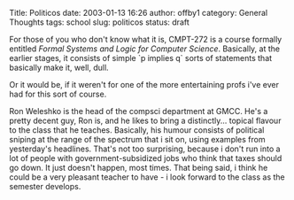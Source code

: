 Title: Politicos
date: 2003-01-13 16:26
author: offby1
category: General Thoughts
tags: school
slug: politicos
status: draft

For those of you who don't know what it is, CMPT-272 is a course formally entitled _Formal Systems and Logic for Computer Science_. Basically, at the earlier stages, it consists of simple \`p implies q\` sorts of statements that basically make it, well, dull.

Or it would be, if it weren't for one of the more entertaining profs i've ever had for this sort of course.

Ron Weleshko is the head of the compsci department at GMCC. He's a pretty decent guy, Ron is, and he likes to bring a distinctly\... topical flavour to the class that he teaches. Basically, his humour consists of political sniping at the range of the spectrum that i sit on, using examples from yesterday's headlines. That's not too surprising, because i don't run into a lot of people with government-subsidized jobs who think that taxes should go down. It just doesn't happen, most times. That being said, i think he could be a very pleasant teacher to have - i look forward to the class as the semester develops.
